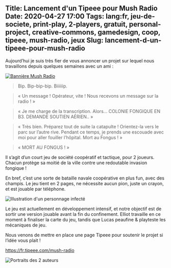 Title: Lancement d'un Tipeee pour Mush Radio
Date: 2020-04-27 17:00
Tags: lang:fr, jeu-de-societe, print-play, 2-players, gratuit, personal-project, creative-commons, gamedesign, coop, tipeee, mush-radio, jeux
Slug: lancement-d-un-tipeee-pour-mush-radio
---

Aujourd’hui je suis très fier de vous annoncer un projet sur lequel nous travaillons depuis quelques semaines avec un ami :

[![Bannière Mush Radio](images/2020/04/MushRadio.jpg)](https://fr.tipeee.com/mush-radio)

> Bip. Bip-bip-bip. Biiiiiip.

> « Un message ! Opérateur, vite ! Nous recevons un message sur la radio !  »

> « Je me charge de la transcription. Alors… COLONIE FONGIQUE EN B3. DEMANDE SOUTIEN AÉRIEN.. »

> « Très bien. Préparez tout de suite la catapulte ! Orientez-la vers le parc sur l’autre rive. Pendant ce temps, je prends une escouade avec moi pour aller fouiller l’hôpital. Mort au Fongus ! »

> « MORT AU FONGUS ! »

Il s’agit d’un court jeu de société coopératif et tactique, pour 2 joueurs.
Chacun protège sa moitié de la ville contre une redoutable invasion fongique !

En bref, c’est une sorte de bataille navale coopérative en plus fun, avec des champis. Le jeu tient en 2 pages, ne nécessite aucun pion, juste un crayon, et est jouable par téléphone.

![Illustration d'un personnage infecté](images/2020/04/planche-preparatoire-city-map.jpg)

Le jeu est actuellement en développement intensif, et notre objectif est de sortir une version jouable avant la fin du confinement. Elliot travaille en ce moment à finaliser la carte du jeu, tandis que Lucas peaufine & playteste les mécaniques de jeu.

Nous venons de mettre en place une page Tipeee pour soutenir le projet si l’idée vous plait !

<https://fr.tipeee.com/mush-radio>

![Portraits des 2 auteurs](images/2020/04/Elliot-et-Lucas.png)
